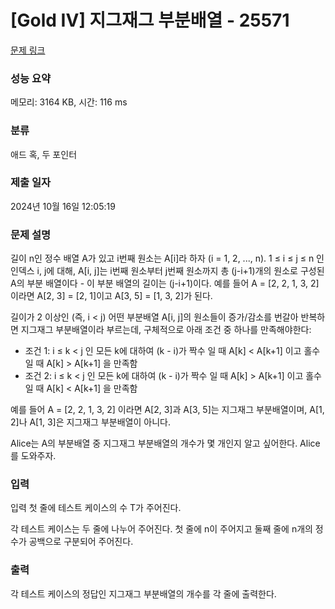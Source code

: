 # [Gold IV] 지그재그 부분배열 - 25571 

[문제 링크](https://www.acmicpc.net/problem/25571) 

### 성능 요약

메모리: 3164 KB, 시간: 116 ms

### 분류

애드 혹, 두 포인터

### 제출 일자

2024년 10월 16일 12:05:19

### 문제 설명

<p>길이 n인 정수 배열 A가 있고 i번째 원소는 A[i]라 하자 (i = 1, 2, ..., n). 1 ≤ i ≤ j ≤ n 인 인덱스 i, j에 대해, A[i, j]는 i번째 원소부터 j번째 원소까지 총 (j-i+1)개의 원소로 구성된 A의 부분 배열이다 - 이 부분 배열의 길이는 (j-i+1)이다. 예를 들어 A = [2, 2, 1, 3, 2] 이라면 A[2, 3] = [2, 1]이고 A[3, 5] = [1, 3, 2]가 된다.</p>

<p>길이가 2 이상인 (즉, i < j) 어떤 부분배열 A[i, j]의 원소들이 증가/감소를 번갈아 반복하면 지그재그 부분배열이라 부르는데, 구체적으로 아래 조건 중 하나를 만족해야한다:</p>

<ul>
	<li>조건 1: i ≤ k < j 인 모든 k에 대하여 (k - i)가 짝수 일 때 A[k] < A[k+1] 이고 홀수일 때 A[k] > A[k+1] 을 만족함</li>
	<li>조건 2: i ≤ k < j 인 모든 k에 대하여 (k - i)가 짝수 일 때 A[k] > A[k+1] 이고 홀수일 때 A[k] < A[k+1] 을 만족함</li>
</ul>

<p>예를 들어 A = [2, 2, 1, 3, 2] 이라면 A[2, 3]과 A[3, 5]는 지그재그 부분배열이며, A[1, 2]나 A[1, 3]은 지그재그 부분배열이 아니다.</p>

<p>Alice는 A의 부분배열 중 지그재그 부분배열의 개수가 몇 개인지 알고 싶어한다. Alice를 도와주자.</p>

### 입력 

 <p>입력 첫 줄에 테스트 케이스의 수 T가 주어진다.</p>

<p>각 테스트 케이스는 두 줄에 나누어 주어진다. 첫 줄에 n이 주어지고 둘째 줄에 n개의 정수가 공백으로 구분되어 주어진다.</p>

### 출력 

 <p>각 테스트 케이스의 정답인 지그재그 부분배열의 개수를 각 줄에 출력한다.</p>

